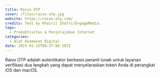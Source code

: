 ```yaml
---
title: Raivo OTP
cover: /files/raivo-otp.jpg
website: https://raivo-otp.com/
credits: Text by Khairil Zhafri/EngageMedia.
tags:
  - Produktivitas & Penjelajahan Internet
categories:
  - Alat Keamanan Digital
date: 2023-01-25T08:37:08.507Z
---
```

Raivo OTP adalah autentikator berbasis peranti lunak untuk layanan verifikasi dua langkah yang dapat menyelaraskan token Anda di perangkat iOS dan macOS.